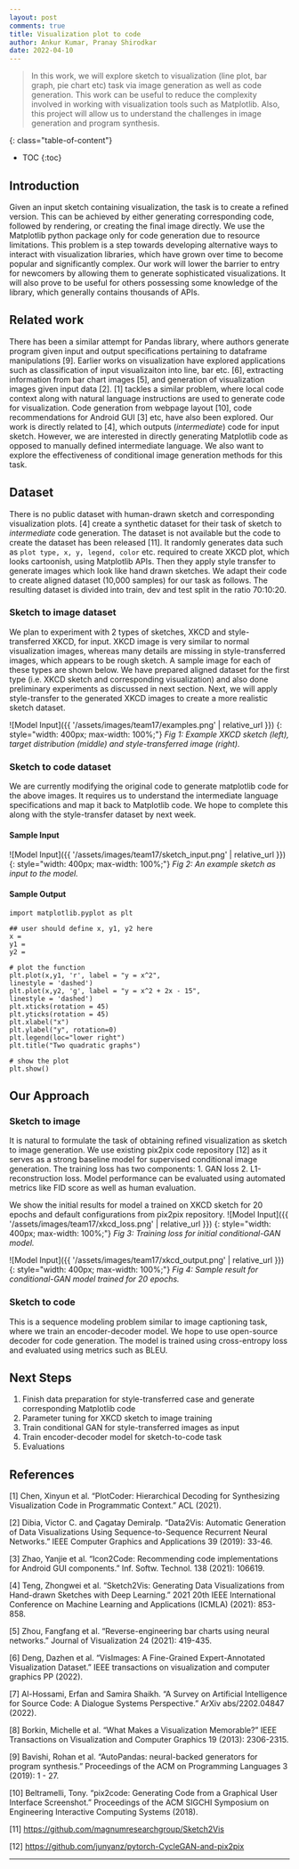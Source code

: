 ```yaml
---
layout: post
comments: true
title: Visualization plot to code
author: Ankur Kumar, Pranay Shirodkar
date: 2022-04-10
---
```



> In this work, we will explore sketch to visualization (line plot, bar graph, pie chart etc) task via image generation as well as code generation. This work can be useful to reduce the complexity involved in working with visualization tools such as Matplotlib. Also, this project will allow us to understand the challenges in image generation and program synthesis.

<!--more-->
{: class="table-of-content"}
* TOC
{:toc}

## Introduction
Given an input sketch containing visualization, the task is to create a refined version. This can be achieved by either generating corresponding code, followed by rendering, or creating the final image directly. We use the Matplotlib python package only for code generation due to resource limitations. This problem is a step towards developing alternative ways to interact with visualization libraries, which have grown over time to become popular and significantly complex. Our work will lower the barrier to entry for newcomers by allowing them to generate sophisticated visualizations. It will also prove to be useful for others possessing some knowledge of the library, which generally contains thousands of APIs.

## Related work
There has been a similar attempt for Pandas library, where authors generate program given input and output specifications pertaining to dataframe manipulations [9]. Earlier works on visualization have explored applications such as classification of input visualizaiton into line, bar etc. [6], extracting information from bar chart images [5], and generation of visualization images given input data [2]. [1] tackles a similar problem, where local code context along with natural language instructions are used to generate code for visualization. Code generation from webpage layout [10], code recommendations for Android GUI [3] etc, have also been explored. Our work is directly related to [4], which outputs (*intermediate*) code for input sketch. However, we are interested in directly generating Matplotlib code as opposed to manually defined intermediate language. We also want to explore the effectiveness of conditional image generation methods for this task.

## Dataset
There is no public dataset with human-drawn sketch and corresponding visualization plots. [4] create a synthetic dataset for their task of sketch to *intermediate* code generation. The dataset is not available but the code to create the dataset has been released [11]. It randomly generates data such as `plot type, x, y, legend, color` etc. required to create XKCD plot, which looks cartoonish, using Matplotlib APIs. Then they apply style transfer to generate images which look like hand drawn sketches. We adapt their code to create aligned dataset (10,000 samples) for our task as follows. The resulting dataset is divided into train, dev and test split in the ratio 70:10:20.

### Sketch to image dataset
We plan to experiment with 2 types of sketches, XKCD and style-transferred XKCD, for input. XKCD image is very similar to normal visualization images, whereas many details are missing in style-transferred images, which appears to be rough sketch. A sample image for each of these types are shown below. We have prepared aligned dataset for the first type (i.e. XKCD sketch and corresponding visualization)  and also done preliminary experiments as discussed in next section. Next, we will apply style-transfer to the generated XKCD images to create a more realistic sketch dataset.

![Model Input]({{ '/assets/images/team17/examples.png' | relative_url }})
{: style="width: 400px; max-width: 100%;"}
*Fig 1: Example XKCD sketch (left), target distribution (middle) and style-transferred image (right).*

### Sketch to code dataset
We are currently modifying the original code to generate matplotlib code for the above images. It requires us to understand the intermediate language specifications and map it back to Matplotlib code. We hope to complete this along with the style-transfer dataset by next week.

#### Sample Input
![Model Input]({{ '/assets/images/team17/sketch_input.png' | relative_url }})
{: style="width: 400px; max-width: 100%;"}
*Fig 2: An example sketch as input to the model.*

#### Sample Output
```
import matplotlib.pyplot as plt

## user should define x, y1, y2 here
x = 
y1 = 
y2 = 

# plot the function
plt.plot(x,y1, 'r', label = "y = x^2",
linestyle = 'dashed')
plt.plot(x,y2, 'g', label = "y = x^2 + 2x - 15",
linestyle = 'dashed')
plt.xticks(rotation = 45)
plt.yticks(rotation = 45)
plt.xlabel("x")
plt.ylabel("y", rotation=0)
plt.legend(loc="lower right")
plt.title("Two quadratic graphs")

# show the plot
plt.show()
```

## Our Approach

### Sketch to image
It is natural to formulate the task of obtaining refined visualization as sketch to image generation. We use existing pix2pix code repository [12] as it serves as a strong baseline model for supervised conditional image generation. The training loss has two components: 1. GAN loss 2. L1-reconstruction loss. Model performance can be evaluated using automated metrics like FID score as well as human evaluation. 

We show the initial results for model a trained on XKCD sketch for 20 epochs and default configurations from pix2pix repository.
![Model Input]({{ '/assets/images/team17/xkcd_loss.png' | relative_url }})
{: style="width: 400px; max-width: 100%;"}
*Fig 3: Training loss for initial conditional-GAN model.*

![Model Input]({{ '/assets/images/team17/xkcd_output.png' | relative_url }})
{: style="width: 400px; max-width: 100%;"}
*Fig 4: Sample result for conditional-GAN model trained for 20 epochs.*

### Sketch to code
This is a sequence modeling problem similar to image captioning task, where we train an encoder-decoder model. We hope to use open-source decoder for code generation. The model is trained using cross-entropy loss and evaluated using metrics such as BLEU.


## Next Steps
1. Finish data preparation for style-transferred case and generate corresponding Matplotlib code
2. Parameter tuning for XKCD sketch to image training
3. Train conditional GAN for style-transferred images as input
4. Train encoder-decoder model for sketch-to-code task
5. Evaluations

<!-- 
## Main Content
Your article starts here. You can refer to the [source code](https://github.com/lilianweng/lil-log/tree/master/_posts) of [lil's blogs](https://lilianweng.github.io/lil-log/) for article structure ideas or Markdown syntax. We've provided a [sample post](https://ucladeepvision.github.io/CS188-Projects-2022Winter/2017/06/21/an-overview-of-deep-learning.html) from Lilian Weng and you can find the source code [here](https://raw.githubusercontent.com/UCLAdeepvision/CS188-Projects-2022Winter/main/_posts/2017-06-21-an-overview-of-deep-learning.md)

## Basic Syntax
### Image
Please create a folder with the name of your team id under /assets/images/, put all your images into the folder and reference the images in your main content.

You can add an image to your survey like this:
![YOLO]({{ '/assets/images/UCLAdeepvision/object_detection.png' | relative_url }})
{: style="width: 400px; max-width: 100%;"}
*Fig 1. YOLO: An object detection method in computer vision* [1].

Please cite the image if it is taken from other people's work.


### Table
Here is an example for creating tables, including alignment syntax.

|             | column 1    |  column 2     |
| :---        |    :----:   |          ---: |
| row1        | Text        | Text          |
| row2        | Text        | Text          |



### Code Block
```
# This is a sample code block
import torch
print (torch.__version__)
```


### Formula
Please use latex to generate formulas, such as:

$$
\tilde{\mathbf{z}}^{(t)}_i = \frac{\alpha \tilde{\mathbf{z}}^{(t-1)}_i + (1-\alpha) \mathbf{z}_i}{1-\alpha^t}
$$

or you can write in-text formula $$y = wx + b$$.

### More Markdown Syntax
You can find more Markdown syntax at [this page](https://www.markdownguide.org/basic-syntax/).

## Reference
Please make sure to cite properly in your work, for example:

[1] Redmon, Joseph, et al. "You only look once: Unified, real-time object detection." *Proceedings of the IEEE conference on computer vision and pattern recognition*. 2016.

[11] Lachaux, Marie-Anne et al. “Unsupervised Translation of Programming Languages.” ArXiv abs/2006.03511 (2020).

[12] Chen, Mark et al. “Evaluating Large Language Models Trained on Code.” ArXiv abs/2107.03374 (2021).

[13] Nijkamp, Erik et al. “A Conversational Paradigm for Program Synthesis.” ArXiv abs/2203.13474 (2022).
-->

## References
[1] Chen, Xinyun et al. “PlotCoder: Hierarchical Decoding for Synthesizing Visualization Code in Programmatic Context.” ACL (2021).

[2] Dibia, Victor C. and Çagatay Demiralp. “Data2Vis: Automatic Generation of Data Visualizations Using Sequence-to-Sequence Recurrent Neural Networks.” IEEE Computer Graphics and Applications 39 (2019): 33-46.

[3] Zhao, Yanjie et al. “Icon2Code: Recommending code implementations for Android GUI components.” Inf. Softw. Technol. 138 (2021): 106619.

[4] Teng, Zhongwei et al. “Sketch2Vis: Generating Data Visualizations from Hand-drawn Sketches with Deep Learning.” 2021 20th IEEE International Conference on Machine Learning and Applications (ICMLA) (2021): 853-858.

[5] Zhou, Fangfang et al. “Reverse-engineering bar charts using neural networks.” Journal of Visualization 24 (2021): 419-435.

[6] Deng, Dazhen et al. “VisImages: A Fine-Grained Expert-Annotated Visualization Dataset.” IEEE transactions on visualization and computer graphics PP (2022).

[7] Al-Hossami, Erfan and Samira Shaikh. “A Survey on Artificial Intelligence for Source Code: A Dialogue Systems Perspective.” ArXiv abs/2202.04847 (2022).

[8] Borkin, Michelle et al. “What Makes a Visualization Memorable?” IEEE Transactions on Visualization and Computer Graphics 19 (2013): 2306-2315.

[9] Bavishi, Rohan et al. “AutoPandas: neural-backed generators for program synthesis.” Proceedings of the ACM on Programming Languages 3 (2019): 1 - 27.

[10] Beltramelli, Tony. “pix2code: Generating Code from a Graphical User Interface Screenshot.” Proceedings of the ACM SIGCHI Symposium on Engineering Interactive Computing Systems (2018).

[11] https://github.com/magnumresearchgroup/Sketch2Vis

[12] https://github.com/junyanz/pytorch-CycleGAN-and-pix2pix

---
